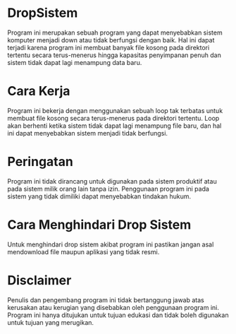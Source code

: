 # DropSistem
Program ini merupakan sebuah program yang dapat menyebabkan sistem komputer menjadi down atau tidak berfungsi dengan baik. Hal ini dapat terjadi karena program ini membuat banyak file kosong pada direktori tertentu secara terus-menerus hingga kapasitas penyimpanan penuh dan sistem tidak dapat lagi menampung data baru.

# Cara Kerja
Program ini bekerja dengan menggunakan sebuah loop tak terbatas untuk membuat file kosong secara terus-menerus pada direktori tertentu. Loop akan berhenti ketika sistem tidak dapat lagi menampung file baru, dan hal ini dapat menyebabkan sistem menjadi tidak berfungsi.

# Peringatan
Program ini tidak dirancang untuk digunakan pada sistem produktif atau pada sistem milik orang lain tanpa izin. Penggunaan program ini pada sistem yang tidak dimiliki dapat menyebabkan tindakan hukum.

# Cara Menghindari Drop Sistem
Untuk menghindari drop sistem akibat program ini pastikan jangan asal mendownload file maupun aplikasi yang tidak resmi.

# Disclaimer
Penulis dan pengembang program ini tidak bertanggung jawab atas kerusakan atau kerugian yang disebabkan oleh penggunaan program ini. Program ini hanya ditujukan untuk tujuan edukasi dan tidak boleh digunakan untuk tujuan yang merugikan.
